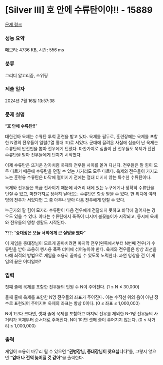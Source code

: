# [Silver III] 호 안에 수류탄이야!! - 15889 

[문제 링크](https://www.acmicpc.net/problem/15889) 

### 성능 요약

메모리: 4736 KB, 시간: 556 ms

### 분류

그리디 알고리즘, 스위핑

### 제출 일자

2024년 7월 16일 13:57:38

### 문제 설명

<p>“<strong>호 안에 수류탄!!</strong>”</p>

<p>대한건아 욱제는 수류탄 투척 훈련을 받고 있다. 욱제를 필두로, 훈련장에는 욱제를 포함한 N명의 전우들이 일렬(1열 횡대 ㅎ)로 서있다. 군대에 끌려온 사실에 심술이 난 욱제는 수류탄의 안전핀을 뽑아 전우에게 던졌다. 마찬가지로 심술이 난 전우들도 욱제가 던진 수류탄을 받아 전우들에게 던지기 시작했다. </p>

<p>이제 수류탄은 뜨거운 감자처럼 욱제와 전우들 사이를 옮겨 다닌다. 전우들은 팔 힘이 모두 다르기 때문에 수류탄을 던질 수 있는 사거리도 모두 다르다. 욱제와 전우들이 가지고 노는 훈련용 수류탄은 바닥에 떨어지기 전에는 절대 터지지 않는 특수한 수류탄이다.</p>

<p>욱제와 전우들은 특급 전사이기 때문에 사거리 내에 있는 누구에게나 정확히 수류탄을 던질 수 있고, 마찬가지로 정확히 날아오는 수류탄은 항상 받을 수 있다. 한 위치에 여러명의 전우가 서있다면 그 중 아무나 받아 다음 전우에게 던질 수 있다.</p>

<p>누군가의 팔 힘이 모자라 수류탄이 다음 전우에게 전달되지 못하고 바닥에 떨어지는 경우도 있을 수 있다. 이때는  수류탄에서 폭죽이 터지며 불꽃놀이가 시작되고, 동시에 욱제와 전우들의 영창 생활도 시작된다.</p>

<p>???: “<strong>중대장은 오늘 너희에게 큰 실망을 했다</strong>”</p>

<p>이 게임을 중대장님이 모르게 끝마치려면 마지막 전우(왼쪽에서부터 N번째 전우)가 수류탄을 받아 조용히 행사용 폭죽 더미에 섞어놓아야 한다. 욱제와 전우들은 항상 최선을 다해 최적의 방법으로 게임을 조용히 끝마칠 수 있도록 노력한다. 과연 영창을 건 이 게임의 끝은 어디일까?</p>

### 입력 

 <p>첫째 줄에 욱제를 포함한 전우들의 인원 수 N이 주어진다. (1 ≤ N ≤ 30,000)</p>

<p>둘째 줄에 욱제를 포함한 N명 전우들의 좌표가 주어진다. 이는 수직선 위의 음이 아닌 정수로 표현되어 주어지며 욱제의 좌표는 항상 0이다. (0 ≤ 좌표 ≤ 1,000,000)</p>

<p>N이 1보다 크다면, 셋째 줄에 욱제를 포함하고 마지막 전우를 제외한 N-1명 전우들의 사거리가 욱제부터 순서대로 주어진다. N이 1이면 셋째 줄이 주어지지 않는다. (0 ≤ 사거리 ≤ 1,000,000)</p>

### 출력 

 <p>게임이 조용히 마무리 될 수 있으면 “<strong>권병장님, 중대장님이 찾으십니다</strong>”를, 그렇지 않으면 “<strong>엄마 나 전역 늦어질 것 같아</strong>”을 출력한다.</p>

